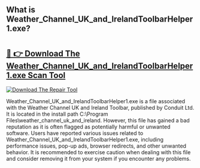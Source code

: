 ## What is Weather_Channel_UK_and_IrelandToolbarHelper1.exe? 

# <h2><a href="https://exedetect.com/download.php?Weather_Channel_UK_and_IrelandToolbarHelper1.exe">🔗 👉 Download The Weather_Channel_UK_and_IrelandToolbarHelper1.exe Scan Tool</a></h2>

[![Download The Repair Tool](https://exedetect.com/download-button.jpg)](https://exedetect.com/download.php?Weather_Channel_UK_and_IrelandToolbarHelper1.exe)

Weather_Channel_UK_and_IrelandToolbarHelper1.exe is a file associated with the Weather Channel UK and Ireland Toolbar, published by Conduit Ltd. It is located in the install path C:\Program Files\weather_channel_uk_and_ireland. However, this file has gained a bad reputation as it is often flagged as potentially harmful or unwanted software. Users have reported various issues related to Weather_Channel_UK_and_IrelandToolbarHelper1.exe, including performance issues, pop-up ads, browser redirects, and other unwanted behavior. It is recommended to exercise caution when dealing with this file and consider removing it from your system if you encounter any problems.